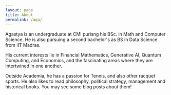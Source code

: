 ```yaml
---
layout: page
title: About 
permalink: /aga/
---
```


Agastya is an undergraduate at CMI purisng his BSc. in Math and Computer Science. He is also pursuing a second bachelor's as BS in Data Science from IIT Madras.

His current interests lie in Financial Mathematics, Generative AI, Quantum Computing, and Economics, and the fascinating areas where they are intertwined in one another. 


Outside Academia, he has a passion for Tennis, and also other racquet sports. He also likes to read philosophy, political strategy, management and historical books. You may see some blog posts about them! 


[jekyll-organization]: https://github.com/jekyll

